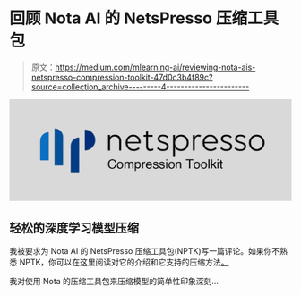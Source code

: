 # 回顾 Nota AI 的 NetsPresso 压缩工具包

> 原文：<https://medium.com/mlearning-ai/reviewing-nota-ais-netspresso-compression-toolkit-47d0c3b4f89c?source=collection_archive---------4----------------------->

![](img/fe9625ada7295d11eda6191ad7a7ee4b.png)

## 轻松的深度学习模型压缩

我被要求为 Nota AI 的 NetsPresso 压缩工具包(NPTK)写一篇评论。如果你不熟悉 NPTK，你可以在这里阅读对它的介绍和它支持的压缩方法[。](/mlearning-ai/compress-your-deep-learning-models-with-no-code-no-hassle-7ce02f61a5dc)

我对使用 Nota 的压缩工具包来压缩模型的简单性印象深刻…